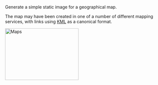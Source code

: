 Generate a simple static image for a geographical map. 

The map may have been created in one of a number of different mapping services, with links using [KML](http://en.wikipedia.org/wiki/Keyhole_Markup_Language) as a canonical format.

<a href="http://www.flickr.com/photos/psd/8387482942/" title="Map workflow"><img src="http://farm9.staticflickr.com/8351/8387482942_b5eec6345c_m.jpg" width="240" height="170" alt="Maps"></a>
